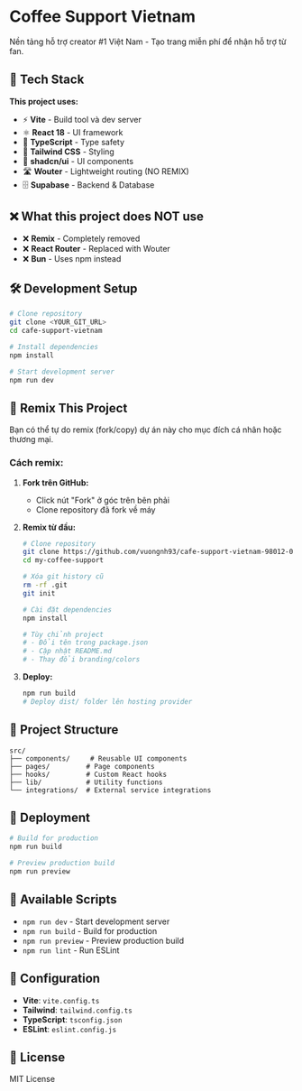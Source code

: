 # Coffee Support Vietnam

Nền tảng hỗ trợ creator #1 Việt Nam - Tạo trang miễn phí để nhận hỗ trợ từ fan.

## 🚀 Tech Stack

**This project uses:**
- ⚡ **Vite** - Build tool và dev server
- ⚛️ **React 18** - UI framework
- 📘 **TypeScript** - Type safety
- 🎨 **Tailwind CSS** - Styling
- 🧩 **shadcn/ui** - UI components
- 🛣️ **Wouter** - Lightweight routing (NO REMIX)
- 🗄️ **Supabase** - Backend & Database

## ❌ What this project does NOT use

- ❌ **Remix** - Completely removed
- ❌ **React Router** - Replaced with Wouter
- ❌ **Bun** - Uses npm instead

## 🛠️ Development Setup

```bash
# Clone repository
git clone <YOUR_GIT_URL>
cd cafe-support-vietnam

# Install dependencies
npm install

# Start development server
npm run dev
```

## 🔄 Remix This Project

Bạn có thể tự do remix (fork/copy) dự án này cho mục đích cá nhân hoặc thương mại.

### Cách remix:

1. **Fork trên GitHub:**
   - Click nút "Fork" ở góc trên bên phải
   - Clone repository đã fork về máy

2. **Remix từ đầu:**
   ```bash
   # Clone repository
   git clone https://github.com/vuongnh93/cafe-support-vietnam-98012-01293-59172--66696.git my-coffee-support
   cd my-coffee-support
   
   # Xóa git history cũ
   rm -rf .git
   git init
   
   # Cài đặt dependencies
   npm install
   
   # Tùy chỉnh project
   # - Đổi tên trong package.json
   # - Cập nhật README.md
   # - Thay đổi branding/colors
   ```

3. **Deploy:**
   ```bash
   npm run build
   # Deploy dist/ folder lên hosting provider
   ```

## 📁 Project Structure

```
src/
├── components/     # Reusable UI components
├── pages/         # Page components
├── hooks/         # Custom React hooks
├── lib/           # Utility functions
└── integrations/  # External service integrations
```

## 🚀 Deployment

```bash
# Build for production
npm run build

# Preview production build
npm run preview
```

## 📝 Available Scripts

- `npm run dev` - Start development server
- `npm run build` - Build for production
- `npm run preview` - Preview production build
- `npm run lint` - Run ESLint

## 🔧 Configuration

- **Vite**: `vite.config.ts`
- **Tailwind**: `tailwind.config.ts`
- **TypeScript**: `tsconfig.json`
- **ESLint**: `eslint.config.js`

## 📄 License

MIT License

